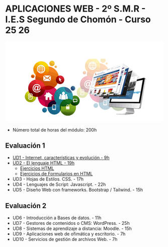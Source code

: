 # APLICACIONES WEB - 2º S.M.R - I.E.S Segundo de Chomón - Curso 25 26

![Lenguaje de Marcas y Sistemas de Gestión de la Información](./img/Aweb.png)

- Número total de horas del módulo: 200h

## Evaluación 1

- [UD1 - Internet, características y evolución - 9h](./UD1/readme.md)
- [UD2 - El lenguaje HTML - 19h](./UD2/readme.md)
    - [Ejercicios HTML](./UD2/Dia2/ejercicioshtml.md)
    - [Ejercicios de Formularios en HTML](./UD2/ejerciciosformularios.md)
- UD3 - Hojas de Estilos. CSS. - 17h
- UD4 - Lenguajes de Script: Javascript. - 22h
- UD5 - Diseño Web con frameworks. Bootstrap / Tailwind. - 15h

## Evaluación 2

- UD6 - Introducción a Bases de datos. - 11h
- UD7 - Gestores de contenidos o CMS: WordPress. - 25h
- UD8 - Sistemas de aprendizaje a distancia: Moodle. - 15h
- UD9 - Aplicaciones web de ofimática y escritorio. - 7h
- UD10 - Servicios de gestión de archivos Web. - 7h
